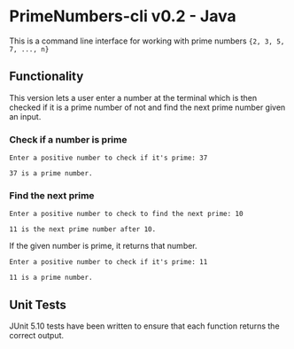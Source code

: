 # PrimeNumbers-cli v0.2 - Java

This is a command line interface for working with prime numbers `{2, 3, 5, 7, ..., n}`

## Functionality

This version lets a user enter a number at the terminal which is then checked if it is a prime number of not and find the next prime number given an input.

### Check if a number is prime

    Enter a positive number to check if it's prime: 37 

    37 is a prime number.

### Find the next prime

    Enter a positive number to check to find the next prime: 10

    11 is the next prime number after 10.

If the given number is prime, it returns that number.

    Enter a positive number to check if it's prime: 11

    11 is a prime number.



## Unit Tests

JUnit 5.10 tests have been written to ensure that each function returns the correct output.